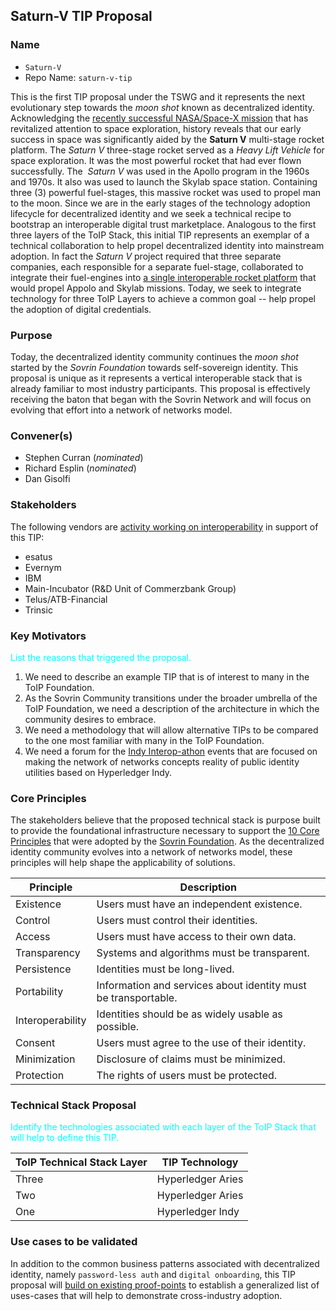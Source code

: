 
## Saturn-V TIP Proposal

### Name
* `Saturn-V`
* Repo Name: `saturn-v-tip`

This is the first TIP proposal under the TSWG and it represents the next evolutionary step towards the *moon shot* known as decentralized identity. Acknowledging the [recently successful NASA/Space-X mission](https://www.cnet.com/news/spacex-splashdown-replay-see-nasa-astronauts-safely-return-to-earth-from-iss/) that has revitalized attention to space exploration, history reveals that our early success in space was significantly aided by the **Saturn V** multi-stage rocket platform. The *Saturn V* three-stage rocket served as a *Heavy Lift Vehicle* for space exploration. It was the most powerful rocket that had ever flown successfully. The  *Saturn V* was used in the Apollo program in the 1960s and 1970s. It also was used to launch the Skylab space station.  Containing three (3) powerful fuel-stages, this massive rocket was used to propel man to the moon. Since we are in the early stages of the technology adoption lifecycle for decentralized identity and we seek a technical recipe to bootstrap an interoperable digital trust marketplace. Analogous to the first three layers of the ToIP Stack, this initial TIP represents an exemplar of a technical collaboration to help propel decentralized identity into mainstream adoption. In fact the *Saturn V* project required that three separate companies, each responsible for a separate fuel-stage, collaborated to integrate their fuel-engines into [a single interoperable rocket platform](https://www.space.com/18422-apollo-saturn-v-moon-rocket-nasa-infographic.html) that would propel Appolo and Skylab missions. Today, we seek to integrate technology for three ToIP Layers to achieve a common goal -- help propel the adoption of digital credentials.

### Purpose
Today, the decentralized identity community continues the *moon shot* started by the *Sovrin Foundation* towards self-sovereign identity. This proposal is unique as it represents a vertical interoperable stack that is already familiar to most industry participants. This proposal is effectively receiving the baton that began with the Sovrin Network and will focus on evolving that effort into a network of networks model.  

### Convener(s)

* Stephen Curran (*nominated*)
* Richard Esplin (*nominated*)
* Dan Gisolfi

### Stakeholders
The following vendors are [activity working on interoperability](https://docs.google.com/presentation/d/1WkqSpFERc8now-f-Pz7PsRg9NMywSiZb92rTqJx5y00/edit#slide=id.g8d58b271ca_2_17) in support of this TIP:

* esatus
* Evernym
* IBM
* Main-Incubator (R&D Unit of Commerzbank Group)
* Telus/ATB-Financial
* Trinsic

### Key Motivators
<font color='cyan'>List the reasons that triggered the proposal.</font>

1. We need to describe an example TIP that is of interest to many in the ToIP Foundation.
2. As the Sovrin Community transitions under the broader umbrella of the ToIP Foundation, we need a description of the architecture in which the community desires to embrace.   
3. We need a methodology that will allow alternative TIPs to be compared to the one most familiar with many in the ToIP Foundation.
4. We need a forum for the
[Indy Interop-athon](https://wiki.hyperledger.org/pages/viewpage.action?pageId=36734079) events that are focused on making the network of networks concepts reality of public identity utilities based on Hyperledger Indy.

### Core Principles
The stakeholders believe that the proposed technical stack is purpose built to provide the foundational infrastructure necessary to support the [10 Core Principles](https://docs.google.com/document/d/1WqUOqdTBc3JACIlRviJoWJRcJHTNTNzk9_As9v-jwrY/edit#heading=h.ws45zwyr4hfb) that were adopted by the [Sovrin Foundation](http://sovrin.org). As the decentralized identity community evolves into a network of networks model, these principles will help shape the applicability of solutions.

| Principle | Description |
| --- | --- |
| Existence | Users must have an independent existence. |
| Control | Users must control their identities. |
| Access | Users must have access to their own data. |
| Transparency | Systems and algorithms must be transparent. |
| Persistence | Identities must be long-lived. |
| Portability | Information and services about identity must be transportable. |
| Interoperability | Identities should be as widely usable as possible. |
| Consent | Users must agree to the use of their identity. |
| Minimization | Disclosure of claims must be minimized. |
| Protection | The rights of users must be protected. |

### Technical Stack Proposal
<font color='cyan'>Identify the technologies associated with each layer of the ToIP Stack that will help to define this TIP.</font>

| ToIP Technical Stack Layer | TIP Technology |
| --- | --- |
| Three | Hyperledger Aries |
| Two | Hyperledger Aries |
| One | Hyperledger Indy |

### Use cases to be validated
In addition to the common business patterns associated with decentralized identity, namely `password-less auth` and `digital onboarding`, this TIP proposal will [build on existing proof-points](https://sovrin.org/category/use-cases/) to establish a generalized list of uses-cases that will help to demonstrate cross-industry adoption.
